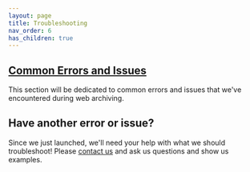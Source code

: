 ```yaml
---
layout: page
title: Troubleshooting
nav_order: 6
has_children: true
---
```


## [Common Errors and Issues](/troubleshooting/common_errors)
This section will be dedicated to common errors and issues that we've encountered during web archiving.


## Have another error or issue?
Since we just launched, we'll need your help with what we should troubleshoot! Please [contact us](/contact) and ask us questions and show us examples.
